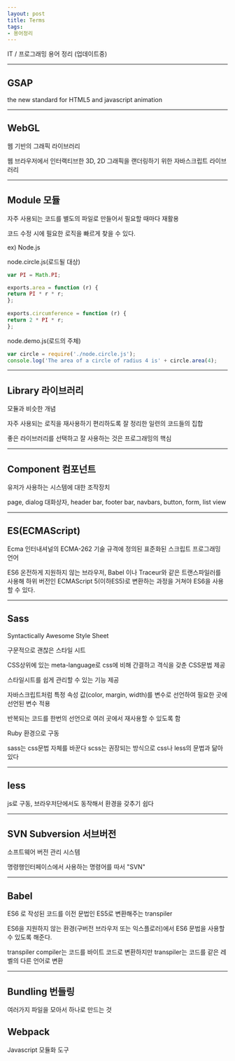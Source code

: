 ```yaml
---
layout: post
title: Terms
tags:
- 용어정리
---
```


IT / 프로그래밍 용어 정리 (업데이트중)

---

## GSAP

the new standard for HTML5 and javascript animation


---

## WebGL

웹 기반의 그래픽 라이브러리

웹 브라우저에서 인터랙티브한 3D, 2D 그래픽을 랜더링하기 위한 자바스크립트 라이브러리

---

## Module 모듈

자주 사용되는 코드를 별도의 파일로 만들어서 필요할 때마다 재활용

코드 수정 시에 필요한 로직을 빠르게 찾을 수 있다.

ex) Node.js

node.circle.js(로드될 대상)

```javascript
var PI = Math.PI;

exports.area = function (r) {
return PI * r * r;
};
  
exports.circumference = function (r) {
return 2 * PI * r;
};
```

node.demo.js(로드의 주체)

```javascript
var circle = require('./node.circle.js');
console.log('The area of a circle of radius 4 is' + circle.area(4);
```

---

##  Library 라이브러리

모듈과 비슷한 개념

자주 사용되는 로직을 재사용하기 편리하도록 잘 정리한 일련의 코드들의 집합

좋은 라이브러리를 선택하고 잘 사용하는 것은 프로그래밍의 핵심

---

## Component 컴포넌트

유저가 사용하는 시스템에 대한 조작장치

page, dialog 대화상자, header bar, footer bar, navbars, button, form, list view

---

## ES(ECMAScript)

Ecma 인터내셔널의 ECMA-262 기술 규격에 정의된 표준화된 스크립트 프로그래밍 언어

ES6 온전하게 지원하지 않는 브라우저, Babel 이나 Traceur와 같은 트랜스파일러를 사용해 하위 버전인 ECMAScript 5(이하ES5)로 변환하는 과정을 거쳐야 ES6을 사용할 수 있다.

---

## Sass

Syntactically Awesome Style Sheet

구문적으로 괜찮은 스타일 시트

CSS상위에 있는 meta-language로 css에 비해 간결하고 격식을 갖춘 CSS문법 제공

스타일시트를 쉽게 관리할 수 있는 기능 제공

자바스크립트처럼 특정 속성 값(color, margin, width)를 변수로 선언하여 필요한 곳에 선언된 변수 적용

반복되는 코드를 한번의 선언으로 여러 곳에서 재사용할 수 있도록 함

Ruby 환경으로 구동


sass는 css문법 자체를 바꾼다
scss는 권장되는 방식으로 css나 less의 문법과 닮아있다

---

## less

js로 구동, 브라우저단에서도 동작해서 환경을 갖추기 쉽다

---

## SVN Subversion 서브버전

소프트웨어 버전 관리 시스템

명령행인터페이스에서 사용하는 명령어를 따서 "SVN"



---

## Babel

ES6 로 작성된 코드를 이전 문법인 ES5로 변환해주는 transpiler

ES6을 지원하지 않는 환경(구버전 브라우저 또는 익스플로러)에서 ES6 문법을 사용할 수 있도록 해준다.

transpiler compiler는 코드를 바이트 코드로 변환하지만 transpiler는 코드를 같은 레벨의 다른 언어로 변환

---

## Bundling 번들링

여러가지 파일을 모아서 하나로 만드는 것


## Webpack

Javascript 모듈화 도구